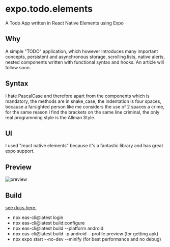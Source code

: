 # expo.todo.elements
A Todo App written in React Native Elements using Expo

## Why
A simple "TODO" application, which however introduces many important concepts, persistent and asynchronous storage, scrolling lists, native alerts, nested components written with functional syntax and hooks.
An article will follow soon.

## Syntax
I hate PascalCase and therefore apart from the components which is mandatory, the methods are in snake_case, the indentation is four spaces, because a farsighted person like me considers the use of 2 spaces a crime, for the same reason I find the brackets on the same line criminal, the only real programming style is the Allman Style.

## UI
I used "react native elements" because it's a fantastic library and has great expo support.

## Preview
![preview](https://michelangelo.altervista.org/videos/todo.app.gif "preview")

## Build

[see docs here.](https://docs.expo.dev/build/setup/)

* npx eas-cli@latest login
* npx eas-cli@latest build:configure
* npx eas-cli@latest build --platform android
* npx eas-cli@latest build -p android --profile preview (for getting apk)
* npx expo start --no-dev --minify (for best performance and no debug)
